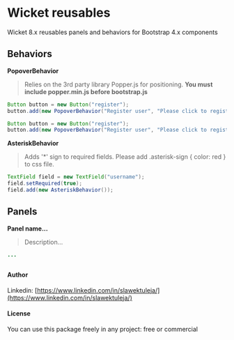 # Wicket reusables

Wicket 8.x reusables panels and behaviors for Bootstrap 4.x components

## Behaviors

__PopoverBehavior__

> Relies on the 3rd party library Popper.js for positioning. __You must include popper.min.js before bootstrap.js__
    
```java
Button button = new Button("register");
button.add(new PopoverBehavior("Register user", "Please click to register user"); // Defaults [trigger: hover, placement: right]

Button button = new Button("register");
button.add(new PopoverBehavior("Register user", "Please click to register user", DataTrigger.CLICK, DataPlacement.BOTTOM));
```

__AsteriskBehavior__

> Adds '<span class='asterisk-sign'>*</span>' sign to required fields. Please add .asterisk-sign { color: red }
> to css file. 
    
```java
TextField field = new TextField("username");
field.setRequired(true);
field.add(new AsteriskBehavior());
```


## Panels

__Panel name...__

> Description...

```java
...
```


## 
#### Author

Linkedin: [https://www.linkedin.com/in/slawektuleja/](https://www.linkedin.com/in/slawektuleja/)

#### License

You can use this package freely in any project: free or commercial
